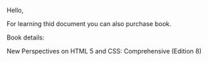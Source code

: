 Hello,

For learning thid document you can also purchase book.

Book details:

New Perspectives on HTML 5 and CSS: Comprehensive (Edition 8)


